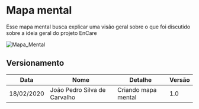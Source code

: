 # Mapa mental

Esse mapa mental busca explicar uma visão geral sobre o que foi discutido sobre a ideia geral do projeto EnCare

![Mapa_Mental](https://github.com/UnBArqDsw2020-2/2020.2_G2_Encare/blob/5_mapa_mental/docs/imagens/Mapa%20mental.png)
## Versionamento

| Data | Nome | Detalhe | Versão |
|------|-------|--------|--------|
| 18/02/2020 | João Pedro Silva de Carvalho | Criando mapa mental | 1.0 |